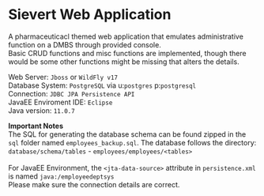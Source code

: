 # Sievert Web Application
A pharmaceuticacl themed web application that emulates administrative function on a DMBS through provided console.<br>
Basic CRUD functions and misc functions are implemented, though there would be some other functions might be missing that alters the details.

Web Server: `Jboss` or `WildFly v17`<br>
Database System: `PostgreSQL` via u:`postgres` p:`postgresql`<br>
Connection: `JDBC JPA Persistence API`<br>
JavaEE Enviroment IDE: `Eclipse`<br>
Java version: `11.0.7`

**Important Notes**<br>
The SQL for generating the database schema can be found zipped in the `sql` folder named `employees_backup.sql`.
The database follows the directory: `database/schema/tables` - `employees/employees/<tables>`<br><br>
For JavaEE Environment, the `<jta-data-source>` attribute in `persistence.xml` is named `java:/employeedeptsys`<br>
Please make sure the connection details are correct.
